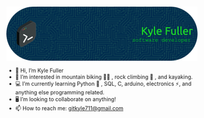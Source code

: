 ![Header](./github-profile-header.png)
- 👋 Hi, I’m Kyle Fuller
- 👀 I’m interested in mountain biking 🚵‍♀️ , rock climbing 🧗 , and kayaking.
- 💻  I’m currently learning Python 🐍 , SQL, C, arduino, electronics ⚡️, and anything else programming related.
- 🖥️ I’m looking to collaborate on anything!
- 📫 How to reach me: gitkyle711@gmail.com


<!---
kydle711/kydle711 is a ✨ special ✨ repository because its `README.md` (this file) appears on your GitHub profile.
You can click the Preview link to take a look at your changes.
--->
